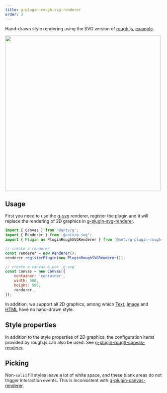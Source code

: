 ```yaml
---
title: g-plugin-rough-svg-renderer
order: 3
---
```


Hand-drawn style rendering using the SVG version of [rough.js](https://roughjs.com/), [example](/examples/plugins/rough/#rough).

<img src="https://gw.alipayobjects.com/mdn/rms_6ae20b/afts/img/A*d4iiS5_3YVIAAAAAAAAAAAAAARQnAQ" width="500">

## Usage

First you need to use the [g-svg](/api/renderer/svg) renderer, register the plugin and it will replace the rendering of 2D graphics in [g-plugin-svg-renderer](/plugins/svg-renderer).

```js
import { Canvas } from '@antv/g';
import { Renderer } from '@antv/g-svg';
import { Plugin as PluginRoughSVGRenderer } from '@antv/g-plugin-rough-svg-renderer';

// create a renderer
const renderer = new Renderer();
renderer.registerPlugin(new PluginRoughSVGRenderer());

// create a canvas & use `g-svg`
const canvas = new Canvas({
    container: 'container',
    width: 600,
    height: 500,
    renderer,
});
```

In addition, we support all 2D graphics, among which [Text](/api/basic/text), [Image](/api/basic/image) and [HTML](/api/basic/html) have no hand-drawn style.

## Style properties

In addition to the style properties of 2D graphics, the configuration items provided by rough.js can also be used. See [g-plugin-rough-canvas-renderer](/plugins/rough-canvas-renderer).

## Picking

Non-`solid` fill styles leave a lot of white space, and these blank areas do not trigger interaction events. This is inconsistent with [g-plugin-canvas-renderer](/plugins/canvas-renderer).
